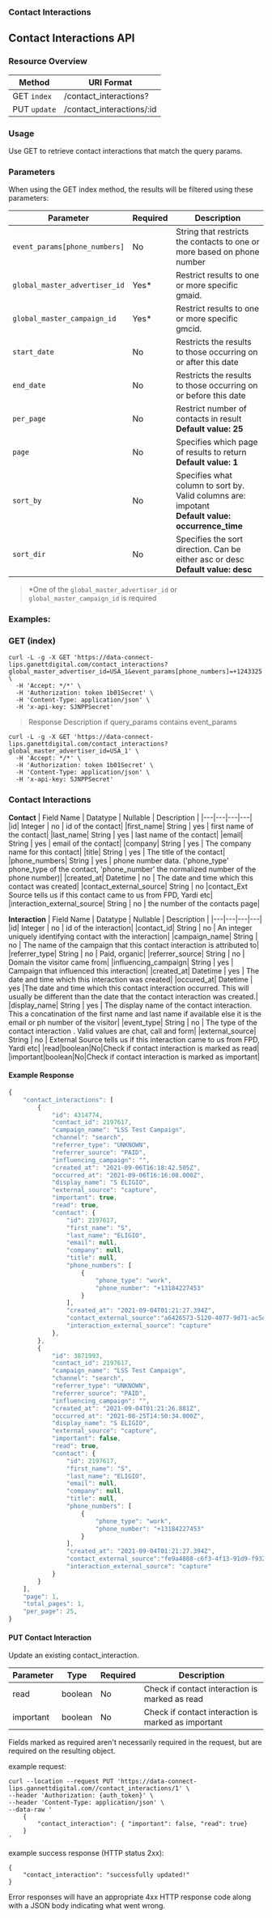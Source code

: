 ### **Contact Interactions**
<a name="lips_contact_interactions"></a>
## Contact Interactions API

### Resource Overview

| Method | URI Format |
|---|---|
| GET `index` | /contact_interactions? |
| PUT `update` | /contact_interactions/:id |

### Usage
Use GET to retrieve contact interactions that match the query params.

### Parameters
When using the GET index method, the results will be filtered using these parameters:

| Parameter | Required | Description |
|---|---|---|
|`event_params[phone_numbers]`|No|String that restricts the contacts to one or more based on phone number|
|`global_master_advertiser_id`|Yes*|Restrict results to one or more specific gmaid.|
|`global_master_campaign_id`|Yes*|Restrict results to one or more specific gmcid.|
|`start_date`|No|Restricts the results to those occurring on or after this date|
|`end_date`|No|Restricts the results to those occurring on or before this date|
|`per_page`|No|Restrict number of contacts in result <br><b>Default value: 25</b> |
|`page`|No|Specifies which page of results to return <br><b>Default value: 1</b>|
|`sort_by`|No|Specifies what column to sort by. Valid columns are: impotant<br><b>Default value: occurrence_time</b> |
|`sort_dir`|No|Specifies the sort direction. Can be either asc or desc <br><b>Default value: desc</b> |
>*One of the `global_master_advertiser_id` or `global_master_campaign_id` is required

### Examples:

### GET (index)

```
curl -L -g -X GET 'https://data-connect-lips.ganettdigital.com/contact_interactions?global_master_advertiser_id=USA_1&event_params[phone_numbers]=+1243325' \
  -H 'Accept: */*' \
  -H 'Authorization: token 1b01Secret' \
  -H 'Content-Type: application/json' \
  -H 'x-api-key: SJNPPSecret'
```
> Response Description if query_params contains event_params


```
curl -L -g -X GET 'https://data-connect-lips.ganettdigital.com/contact_interactions?global_master_advertiser_id=USA_1' \
  -H 'Accept: */*' \
  -H 'Authorization: token 1b01Secret' \
  -H 'Content-Type: application/json' \
  -H 'x-api-key: SJNPPSecret'
```
### Contact Interactions
**Contact**
| Field Name | Datatype | Nullable | Description |
|---|---|---|---|
|id| Integer | no | id of the contact|
|first_name| String | yes | first name of the contact|
|last_name| String | yes | last name of the contact|
|email| String | yes | email of the contact|
|company| String | yes | The company name for this contact|
|title| String | yes | The title of the contact|
|phone_numbers| String | yes | phone number data. ('phone_type' phone_type of the contact, 'phone_number' the normalized number of the phone number)|
|created_at| Datetime | no | The date and time which this contact was created|
|contact_external_source| String | no |contact_Ext Source tells us if this contact came to us from FPD, Yardi etc|
|interaction_external_source| String | no | the number of the contacts page|

**Interaction**
| Field Name | Datatype | Nullable | Description |
|---|---|---|---|
|id| Integer | no | id of the interaction|
|contact_id| String | no | An integer uniquely identifying contact with the interaction|
|campaign_name| String | no | The name of the campaign that this contact interaction is attributed to|
|referrer_type| String | no | Paid, organic|
|referrer_source| String | no | Domain the visitor came from|
|influencing_campaign| String | yes | Campaign that influenced this interaction|
|created_at| Datetime | yes | The date and time which this interaction was created|
|occured_at| Datetime | yes |The date and time which this contact interaction occurred. This will usually be different than the date that the contact interaction was created.|
|display_name| String | yes | The display name of the contact interaction. This a concatination of the first name and last name if available else it is the email or ph number of the visitor|
|event_type| String | no | The type of the contact interaction . Valid values are chat, call and form|
|external_source| String | no | External Source tells us if this interaction came to us from FPD, Yardi etc|
|read|boolean|No|Check if contact interaction is marked as read|
|important|boolean|No|Check if contact interaction is marked as important|

#### Example Response

```javascript
{
    "contact_interactions": [
        {
            "id": 4314774,
            "contact_id": 2197617,
            "campaign_name": "LSS Test Campaign",
            "channel": "search",
            "referrer_type": "UNKNOWN",
            "referrer_source": "PAID",
            "influencing_campaign": "",
            "created_at": "2021-09-06T16:18:42.505Z",
            "occurred_at": "2021-09-06T16:16:08.000Z",
            "display_name": "S ELIGIO",
            "external_source": "capture",
            "important": true,
            "read": true,
            "contact": {
                "id": 2197617,
                "first_name": "S",
                "last_name": "ELIGIO",
                "email": null,
                "company": null,
                "title": null,
                "phone_numbers": [
                    {
                        "phone_type": "work",
                        "phone_number": "+13184227453"
                    }
                ],
                "created_at": "2021-09-04T01:21:27.394Z",
                "contact_external_source":"a6426573-5120-4077-9d71-ac5e7f65bccd",
                "interaction_external_source": "capture"
            },
        },
        {
            "id": 3871993,
            "contact_id": 2197617,
            "campaign_name": "LSS Test Campaign",
            "channel": "search",
            "referrer_type": "UNKNOWN",
            "referrer_source": "PAID",
            "influencing_campaign": "",
            "created_at": "2021-09-04T01:21:26.881Z",
            "occurred_at": "2021-08-25T14:50:34.000Z",
            "display_name": "S ELIGIO",
            "external_source": "capture",
            "important": false,
            "read": true,
            "contact": {
                "id": 2197617,
                "first_name": "S",
                "last_name": "ELIGIO",
                "email": null,
                "company": null,
                "title": null,
                "phone_numbers": [
                    {
                        "phone_type": "work",
                        "phone_number": "+13184227453"
                    }
                ],
                "created_at": "2021-09-04T01:21:27.394Z",
                "contact_external_source":"fe9a4888-c6f3-4f13-91d9-f932e1c888fb",
                "interaction_external_source": "capture"
            }
        }
    ],
    "page": 1,
    "total_pages": 1,
    "per_page": 25,
}
```

#### PUT Contact Interaction

Update an existing contact_interaction.

|Parameter|Type|Required|Description|
|---|---|---|---|
|read|boolean|No|Check if contact interaction is marked as read|
|important|boolean|No|Check if contact interaction is marked as important|


Fields marked as required aren't necessarily required in the request, but are required on the resulting object.

example request: 

```
curl --location --request PUT 'https://data-connect-lips.gannettdigital.com//contact_interactions/1' \
--header 'Authorization: {auth_token}' \
--header 'Content-Type: application/json' \
--data-raw '
    {
        "contact_interaction": { "important": false, "read": true}
    }
'
```

example success response (HTTP status 2xx):

```
{
    "contact_interaction": "successfully updated!"
}
```

Error responses will have an appropriate 4xx HTTP response code along with a JSON body indicating what went wrong.
